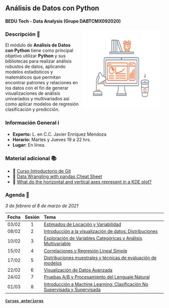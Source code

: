 ## Análisis de Datos con Python
#### BEDU Tech - Data Analysis (Grupo DABTCMX092020)

<img src="imagenes/image.gif" align="right" height="250" width="250" hspace="10">

### Descripción :pencil:

El módulo de __Análisis de Datos con Python__ tiene como principal objetivo utilizar __Python__ y sus bibliotecas para realizar análisis robustos de datos, aplicando modelos estadísticos y matemáticos que permitan encontrar patrones y relaciones en los datos con el fin de generar visualizaciones de análisis univariados y multivariados así como aplicar modelos de regresión clasificación y predicción.

### Información General :information_source:

- **Experto:** L. en C.C. Javier Enríquez Mendoza
- **Horario:** Martes y Jueves 19 a 22 hrs.
- **Lugar:**   En línea.

### Material adicional :books:

- :link: [Curso Introductorio  de Git](https://github.com/beduExpert/Curso-Introductorio-Git-2020/blob/master/README.md)
- :link: [Data Wrangling with pandas Cheat Sheet](https://pandas.pydata.org/Pandas_Cheat_Sheet.pdf)
- :link: [What do the horizontal and vertical axes represent in a KDE plot?](https://discuss.codecademy.com/t/what-do-the-horizontal-and-vertical-axes-represent-in-a-kde-plot/362784)

### Agenda :date:

*3 de febrero al 8 de marzo de 2021*

Fecha | Sesión | Tema                                                          | 
------| :----: | :------------------------------------------------------------ | 
03/02 | 1      | [Estimados de Locación y Variabilidad](sesion01/README.md)    | 
08/02 | 2      | [Introducción a la visualización de datos: Distribuciones](sesion02/README.md) |
10/02 | 3      | [Exploración de Variables Categóricas y Análisis Multivariable](sesion03/README.md) |
15/02 | 4      | [Correlaciones y Regresión Lineal Simple](sesion04/README.md) |
17/02 | 5      | [Distribuciones muestrales y técnicas de evaluación de modelos](sesion05/README.md) |
22/02 | 6      | [Visualización de Datos Avanzada](sesion06/README.md) |
24/02 | 7      | [Pruebas A/B y Procesamiento del Lenguaje Natural](sesion07/Readme.md) |
01/03 | 8      | [Introducción a Machine Learning: Clasificación No Supervisada y Supervisada](sesion08/Readme.md) |

[**`Cursos anteriores`**](anteriores/README.md)
